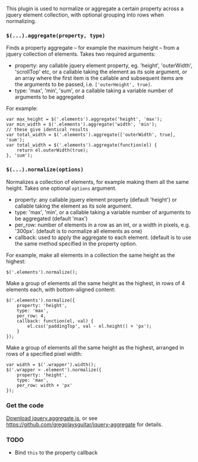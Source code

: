 This plugin is used to normalize or aggregate a certain property across a jquery 
element collection, with optional grouping into rows when normalizing. 

### `$(...).aggregate(property, type)`

Finds a property aggregate – for example the maximum height – from a 
jquery collection of elements. Takes two required arguments:

* property: any callable jquery element property, eg. 'height',
  'outerWidth', 'scrollTop' etc, or a callable taking the element
  as its sole argument, or an array where the first item is the callable
  and subsequent items are the arguments to be passed, i.e. 
  `['outerHeight', true]`. 
* type: 'max', 'min', 'sum', or a callable taking a variable number of 
  arguments to be aggregated

For example:

    var max_height = $('.elements').aggregate('height', 'max');
    var min_width = $('.elements').aggregate('width', 'min');
    // these give identical results
    var total_width = $('.elements').aggregate(['outerWidth', true], 'sum');
    var total_width = $('.elements').aggregate(function(el) {
        return el.outerWidth(true);
    }, 'sum');

### `$(...).normalize(options)`

Normalizes a collection of elements, for example making them all the same height. 
Takes one optional `options` argument.

* property: any callable jquery element property (default 'height') or 
  callable taking the element as its sole argument. 
* type: 'max', 'min', or a callable taking a variable number of 
  arguments to be aggregated (default 'max')
* per_row: number of elements in a row as an int, or a width in pixels,
  e.g. '300px'. (default is to normalize all elements as one)
* callback: used to apply the aggregate to each element. (default 
  is to use the same method specified in the property option. 

For example, make all elements in a collection the same height as the highest:

    $('.elements').normalize();

Make a group of elements all the same height as the highest, in rows of 4 
elements each, with bottom-aligned content:

    $('.elements').normalize({
        property: 'height',
        type: 'max',
        per_row: 4,
        callback: function(el, val) {
            el.css('paddingTop', val - el.height() + 'px');
        }
    });

Make a group of elements all the same height as the highest, arranged in rows
of a specified pixel width:

    var width = $('.wrapper').width();
    $('.wrapper > .element').normalize({
        property: 'height',
        type: 'max',
        per_row: width + 'px'
    });


### Get the code

[Download jquery.aggregate.js](https://github.com/gregplaysguitar/jquery-aggregate/archive/master.zip), or see <https://github.com/gregplaysguitar/jquery-aggregate> for details.


### TODO

- Bind `this` to the property callback



